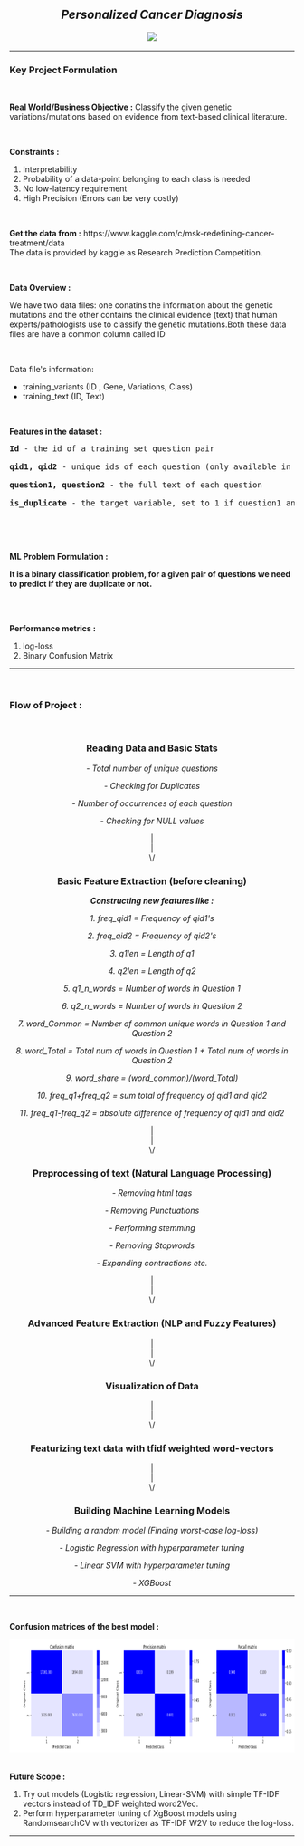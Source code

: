 <h2 align= "center"><em>Personalized Cancer Diagnosis</em></h2>

<div align="center">
  <img height="400" src="https://github.com/shreyjain99/Personalized-Cancer-Diagnosis/blob/main/src%20files/LEADNEW.gif"/>
</div>

<hr width="100%" size="2">

<h3 align= "left"> <b> Key Project Formulation </b> </h3>

<br>

<p>
<strong>Real World/Business Objective :</strong> Classify the given genetic variations/mutations based on evidence from text-based clinical literature.
</p>

<br>

<p>
<strong>Constraints :</strong>
</p>
<ol>
<li>Interpretability </li>
<li>Probability of a data-point belonging to each class is needed</li>
<li>No low-latency requirement</li>
<li>High Precision (Errors can be very costly)</li>
</ol>

<br>

<p>
<strong>Get the data from :</strong> https://www.kaggle.com/c/msk-redefining-cancer-treatment/data
<br>The data is provided by kaggle as Research Prediction Competition.
</p>

<br>

<p>
<strong>Data Overview :</strong>
<br>
  <p>We have two data files: one conatins the information about the genetic mutations and the other contains the clinical evidence (text) that  human experts/pathologists use to classify the genetic mutations.Both these data files are have a common column called ID</p>
<br>
<p>
    Data file's information:
    <ul>
        <li>
        training_variants (ID , Gene, Variations, Class)
        </li>
        <li>
        training_text (ID, Text)
        </li>
    </ul>
</p>

<br>


<p>
<strong>Features in the dataset :</strong>
</p>
<pre>
<b>Id</b> - the id of a training set question pair<br />
<b>qid1, qid2</b> - unique ids of each question (only available in train.csv)<br />
<b>question1, question2</b> - the full text of each question<br />
<b>is_duplicate</b> - the target variable, set to 1 if question1 and question2 have essentially the same meaning, and 0 otherwise.<br />
</pre>

<br />

<br>

<p>
<strong>ML Problem Formulation :</strong>
</p>
<p> <strong>It is a binary classification problem, for a given pair of questions we need to predict if they are duplicate or not.</strong> </p>

<br>
<br>

<p>
<strong>Performance metrics :</strong>
</p>
<ol>
<li>log-loss </li>
<li>Binary Confusion Matrix</li>
</ol>

<hr width="100%" size="2">

<br>

<body>

  <h3>Flow of Project : </h3>
  
  <br>

  <h3 align= "center"><strong>Reading Data and Basic Stats</strong></h3>
  <p align= "center"><em> - Total number of unique questions </em></p>
  <p align= "center"><em> - Checking for Duplicates </em></p>
  <p align= "center"><em> - Number of occurrences of each question </em></p>
  <p align= "center"><em> - Checking for NULL values </em></p>
  
  <div align= "center">|</div>
  <div align= "center">|</div>
  <div align= "center">\/</div>

  <h3 align= "center"><strong>Basic Feature Extraction (before cleaning) </strong></h3>
  <p align= "center"><em> <strong> Constructing new features like :  </strong></em></p>
  <p align= "center"><em> 1. freq_qid1 = Frequency of qid1's </em></p>
  <p align= "center"><em> 2. freq_qid2 = Frequency of qid2's </em></p>
  <p align= "center"><em> 3. q1len = Length of q1 </em></p>
  <p align= "center"><em> 4. q2len = Length of q2 </em></p>
  <p align= "center"><em> 5. q1_n_words = Number of words in Question 1 </em></p>
  <p align= "center"><em> 6. q2_n_words = Number of words in Question 2 </em></p>
  <p align= "center"><em> 7. word_Common = Number of common unique words in Question 1 and Question 2 </em></p>
  <p align= "center"><em> 8. word_Total = Total num of words in Question 1 + Total num of words in Question 2 </em></p>
  <p align= "center"><em> 9. word_share = (word_common)/(word_Total) </em></p>
  <p align= "center"><em> 10. freq_q1+freq_q2 = sum total of frequency of qid1 and qid2 </em></p>
  <p align= "center"><em> 11. freq_q1-freq_q2 = absolute difference of frequency of qid1 and qid2 </em></p>

  <div align= "center">|</div>
  <div align= "center">|</div>
  <div align= "center">\/</div>

  <h3 align= "center">Preprocessing of text (Natural Language Processing)</h3>
  <p align= "center"><em> - Removing html tags </em></p>
  <p align= "center"><em> - Removing Punctuations </em></p>
  <p align= "center"><em> - Performing stemming </em></p>
  <p align= "center"><em> - Removing Stopwords </em></p>
  <p align= "center"><em> - Expanding contractions etc. </em></p>

  <div align= "center">|</div>
  <div align= "center">|</div>
  <div align= "center">\/</div>

  <h3 align= "center">Advanced Feature Extraction (NLP and Fuzzy Features)</h3>


  <div align= "center">|</div>
  <div align= "center">|</div>
  <div align= "center">\/</div>

  <h3 align= "center">Visualization of Data</h3>

  <div align= "center">|</div>
  <div align= "center">|</div>
  <div align= "center">\/</div>

  <h3 align= "center">Featurizing text data with tfidf weighted word-vectors </h3>

  <div align= "center">|</div>
  <div align= "center">|</div>
  <div align= "center">\/</div>

  <h3 align= "center">Building Machine Learning Models</h3>
  <p align= "center"><em> - Building a random model (Finding worst-case log-loss)  </em></p>
  <p align= "center"><em> - Logistic Regression with hyperparameter tuning   </em></p>
  <p align= "center"><em> - Linear SVM with hyperparameter tuning  </em></p>
  <p align= "center"><em> -  XGBoost </em></p>  



  
</body>

<hr width="100%" size="2">
<br>

<p>
<strong>Confusion matrices of the best model :</strong>
</p>
<div align="center">
  <img height="200" src="https://github.com/shreyjain99/Quora-Question-Pair-Similarity/blob/main/src%20files/image.png"/>
</div>

<br>

<p>
<strong>Future Scope :</strong>
</p>
<ol>
<li>Try out models (Logistic regression, Linear-SVM) with simple TF-IDF vectors instead of TD_IDF weighted word2Vec. </li>
<li>Perform hyperparameter tuning of XgBoost models using RandomsearchCV with vectorizer as TF-IDF W2V to reduce the log-loss.</li>
</ol>

<hr width="100%" size="2">
